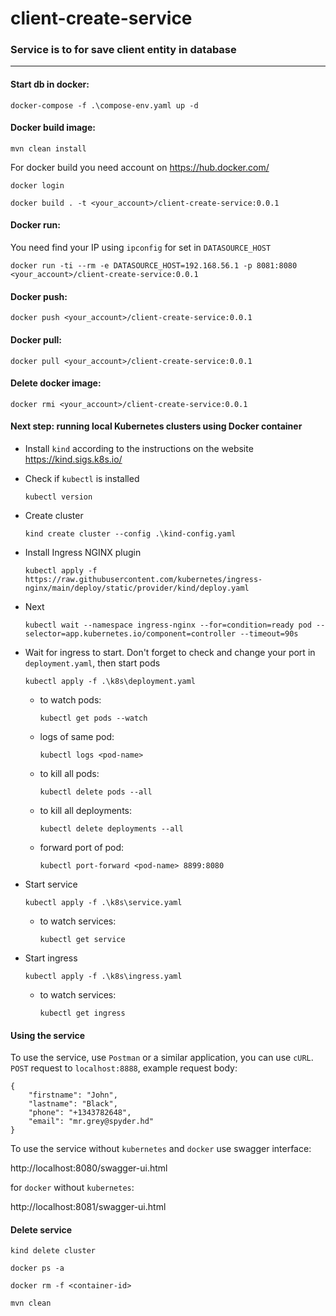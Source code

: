 # client-create-service

### Service is to for save client entity in database

---

#### Start db in docker:
    
    docker-compose -f .\compose-env.yaml up -d

#### Docker build image:

    mvn clean install

For docker build you need account on https://hub.docker.com/ 

    docker login

    docker build . -t <your_account>/client-create-service:0.0.1

#### Docker run:

You need find your IP using `ipconfig` for set in `DATASOURCE_HOST`

    docker run -ti --rm -e DATASOURCE_HOST=192.168.56.1 -p 8081:8080 <your_account>/client-create-service:0.0.1

#### Docker push:

    docker push <your_account>/client-create-service:0.0.1

#### Docker pull:

    docker pull <your_account>/client-create-service:0.0.1

#### Delete docker image:

    docker rmi <your_account>/client-create-service:0.0.1

#### Next step: running local Kubernetes clusters using Docker container

- Install `kind` according to the instructions on the website https://kind.sigs.k8s.io/

- Сheck if `kubectl` is installed
  ```
  kubectl version
  ```
- Create cluster
  ```
  kind create cluster --config .\kind-config.yaml
  ```
- Install Ingress NGINX plugin
  ```
  kubectl apply -f https://raw.githubusercontent.com/kubernetes/ingress-nginx/main/deploy/static/provider/kind/deploy.yaml
  ```
- Next
  ```
  kubectl wait --namespace ingress-nginx --for=condition=ready pod --selector=app.kubernetes.io/component=controller --timeout=90s
  ```
- Wait for ingress to start. Don't forget to check and change your port in `deployment.yaml`, then start pods
  ```
  kubectl apply -f .\k8s\deployment.yaml
  ```
    - to watch pods:
      ```
      kubectl get pods --watch
      ```
    - logs of same pod:
      ```
      kubectl logs <pod-name>
      ```
    - to kill all pods:
      ```
      kubectl delete pods --all
      ```
    - to kill all deployments:
      ```
      kubectl delete deployments --all
      ```
    - forward port of pod:
      ```
      kubectl port-forward <pod-name> 8899:8080
      ```
- Start service
  ```
  kubectl apply -f .\k8s\service.yaml
  ```
    - to watch services:
      ```
      kubectl get service
      ```
- Start ingress
  ```
  kubectl apply -f .\k8s\ingress.yaml
  ```
    - to watch services:
      ```
      kubectl get ingress
      ```

#### Using the service

To use the service, use `Postman` or a similar application, you can use `cURL`.
`POST` request to `localhost:8888`,
example request body:
```
{
    "firstname": "John",
    "lastname": "Black",
    "phone": "+1343782648",
    "email": "mr.grey@spyder.hd"
}
```

To use the service without `kubernetes` and `docker` use swagger interface:

http://localhost:8080/swagger-ui.html

for `docker` without `kubernetes`:

http://localhost:8081/swagger-ui.html

#### Delete service

    kind delete cluster

    docker ps -a

    docker rm -f <container-id>

    mvn clean
